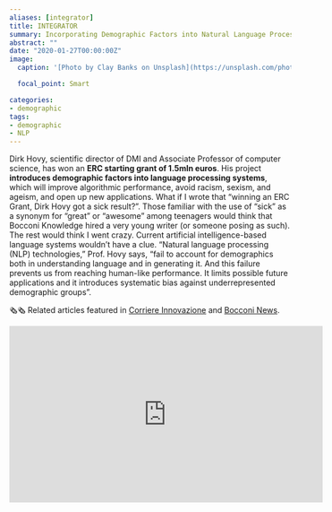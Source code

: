 ```yaml
---
aliases: [integrator]
title: INTEGRATOR
summary: Incorporating Demographic Factors into Natural Language Processing Models
abstract: ""
date: "2020-01-27T00:00:00Z"
image:
  caption: '[Photo by Clay Banks on Unsplash](https://unsplash.com/photos/LjqARJaJotc)'

  focal_point: Smart

categories:
- demographic
tags:
- demographic
- NLP
---
```



Dirk Hovy, scientific director of DMI and Associate Professor of computer science, has won an **ERC starting grant of 1.5mln euros**. His project **introduces demographic factors into language processing systems**, which will improve algorithmic performance, avoid racism, sexism, and ageism, and open up new applications.
What if I wrote that “winning an ERC Grant, Dirk Hovy got a sick result?”. Those familiar with the use of “sick” as a synonym for “great” or “awesome” among teenagers would think that Bocconi Knowledge hired a very young writer (or someone posing as such). The rest would think I went crazy. Current artificial intelligence-based language systems wouldn’t have a clue. “Natural language processing (NLP) technologies,” Prof. Hovy says, “fail to account for demographics both in understanding language and in generating it. And this failure prevents us from reaching human-like performance. It limits possible future applications and it introduces systematic bias against underrepresented demographic groups”.

🗞️🗞️ Related articles featured in [Corriere Innovazione](https://corriereinnovazione.corriere.it/2021/03/26/professore-che-insegna-algoritmi-linguaggio-senza-pregiudizi-418efdac-8e28-11eb-8542-ee1d410d331e.shtml) and [Bocconi News](https://www.bidsa.unibocconi.eu/wps/wcm/connect/Site/Bidsa/Home/News_Events/ERC+Dirk+Hovy).


<iframe width="560" height="315" src="https://www.youtube.com/embed/9NLBOaAyrVg" title="YouTube video player" frameborder="0" allow="accelerometer; autoplay; clipboard-write; encrypted-media; gyroscope; picture-in-picture" allowfullscreen></iframe>
